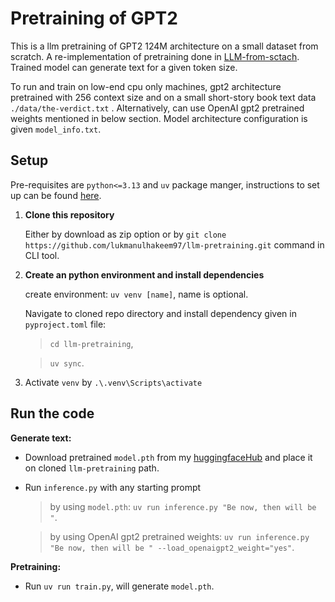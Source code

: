 # Pretraining of GPT2
This is a llm pretraining of GPT2 124M architecture on a small dataset from scratch. A re-implementation of pretraining done in [LLM-from-sctach](https://github.com/rasbt/LLMs-from-scratch). Trained model can generate text for a given token size.

To run and train on low-end cpu only machines, gpt2 architecture pretrained with 256 context size and on a small short-story book text data `./data/the-verdict.txt` . Alternatively, can use OpenAI gpt2 pretrained weights mentioned in below section. Model architecture configuration is given `model_info.txt`.

## Setup
Pre-requisites are `python<=3.13` and `uv` package manger, instructions to set up can be found [here](https://docs.astral.sh/uv/getting-started/).
1. **Clone this repository**
   
   Either by download as zip option or by `git clone https://github.com/lukmanulhakeem97/llm-pretraining.git` command in CLI tool.
2. **Create an python environment and install dependencies**

   create environment: `uv venv [name]`, name is optional.
   
   Navigate to cloned repo directory and install dependency given in `pyproject.toml` file:
      > `cd llm-pretraining`,
      
      > `uv sync`.
4. Activate `venv` by `.\.venv\Scripts\activate`

## Run the code
**Generate text:**
- Download pretrained `model.pth` from my [huggingfaceHub]() and place it on cloned `llm-pretraining` path.
- Run `inference.py` with any starting prompt
     > by using `model.pth`: `uv run inference.py "Be now, then will be "`.

     > by using OpenAI gpt2 pretrained weights: `uv run inference.py "Be now, then will be " --load_openaigpt2_weight="yes"`.

**Pretraining:**
- Run `uv run train.py`, will generate `model.pth`.





